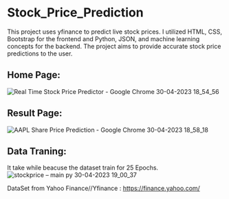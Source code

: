 # Stock_Price_Prediction
This project uses yfinance to predict live stock prices. I utilized HTML, CSS, Bootstrap for the frontend and Python, JSON, and machine learning concepts for the backend. The project aims to provide accurate stock price predictions to the user.

## Home Page:
![Real Time Stock Price Predictor - Google Chrome 30-04-2023 18_54_56](https://user-images.githubusercontent.com/105841271/235355546-2c2ed4ad-6288-449a-b064-5d0e4281689c.png)


## Result Page:
![AAPL Share Price Prediction - Google Chrome 30-04-2023 18_58_18](https://user-images.githubusercontent.com/105841271/235355565-b4ceed1a-194e-4ce8-a37b-9fcc2e8f6a93.png)


## Data Traning:
It take while beacuse the dataset train for 25 Epochs.
![stockprice – main py 30-04-2023 19_00_37](https://user-images.githubusercontent.com/105841271/235355570-d68e3e75-f7ab-4b72-b06d-9d4e1e07b7f0.png)


DataSet from Yahoo Finance//Yfinance : https://finance.yahoo.com/
